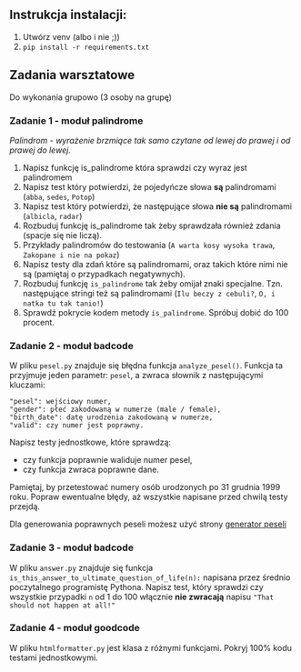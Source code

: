 ## Instrukcja instalacji:

1. Utwórz venv (albo i nie ;))
2. `pip install -r requirements.txt`

## Zadania warsztatowe
Do wykonania grupowo (3 osoby na grupę)

### Zadanie 1 - moduł palindrome
*Palindrom - wyrażenie brzmiące tak samo czytane od lewej do prawej i od prawej do lewej.*

1. Napisz funkcję is_palindrome która sprawdzi czy wyraz jest palindromem
2. Napisz test który potwierdzi, że pojedyńcze słowa **są** palindromami (`abba`, `sedes`, `Potop`)
3. Napisz test który potwierdzi, że następujące słowa **nie są** palindromami (`albicla`, `radar`)
4. Rozbuduj funkcję is_palindrome tak żeby sprawdzała również zdania (spacje się nie liczą).
5. Przykłady palindromów do testowania (`A warta kosy wysoka trawa`, `Zakopane i nie na pokaz`)
6. Napisz testy dla zdań które są palindromami, oraz takich które nimi nie są (pamiętaj o przypadkach negatywnych).
7. Rozbuduj funkcję `is_palindrome` tak żeby omijał znaki specjalne. Tzn. następujące stringi też są palindromami (`Ilu beczy z cebuli?`, `O, i natka tu tak tanio!`)
8. Sprawdź pokrycie kodem metody `is_palindrome`. Spróbuj dobić do 100 procent.

### Zadanie 2 - moduł badcode
W pliku `pesel.py` znajduje się błędna funkcja `analyze_pesel()`. Funkcja ta przyjmuje jeden parametr: `pesel`, a zwraca słownik z następującymi kluczami:

    "pesel": wejściowy numer,
    "gender": płeć zakodowaną w numerze (male / female),
    "birth_date": datę urodzenia zakodowaną w numerze,
    "valid": czy numer jest poprawny.

Napisz testy jednostkowe, które sprawdzą:
- czy funkcja poprawnie waliduje numer pesel, 
- czy funkcja zwraca poprawne dane.
 
Pamiętaj, by przetestować numery osób urodzonych po 31 grudnia 1999 roku.
Popraw ewentualne błędy, aż wszystkie napisane przed chwilą testy przejdą.

Dla generowania poprawnych peseli możesz użyć strony [generator peseli](http://pesel.felis-net.com/)


### Zadanie 3 - moduł badcode
W pliku `answer.py` znajduje się funkcja `is_this_answer_to_ultimate_question_of_life(n):` napisana przez średnio poczytalnego programistę Pythona.
Napisz test, który sprawdzi czy wszystkie przypadki `n` od 1 do 100 włącznie **nie zwracają** napisu `"That should not happen at all!"`

### Zadanie 4 - moduł goodcode
W pliku `htmlformatter.py` jest klasa z różnymi funkcjami. Pokryj 100% kodu testami jednostkowymi.
